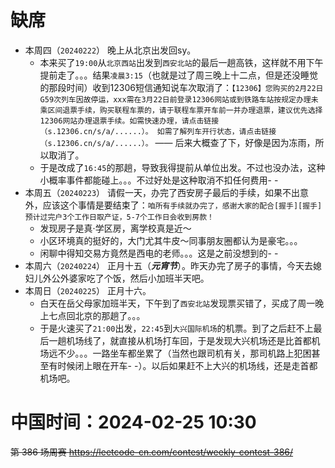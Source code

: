 
# 缺席

- 本周四（`20240222`） 晚上从北京出发回sy。
  * 本来买了`19:00`从`北京西站`出发到`西安北站`的最后一趟高铁，这样就不用下午提前走了。。。结果`凌晨3:15`（也就是过了周三晚上十二点，但是还没睡觉的那段时间）收到12306短信通知说车次取消了：`【12306】您购买的2月22日G59次列车因故停运，xxx需在3月22日前登录12306网站或到铁路车站按规定办理未乘区间退票手续，购买联程车票的，请于联程车票开车前一并办理退票，建议优先选择12306网站办理退票手续。如需快速办理，请点击链接（s.12306.cn/s/a/......）。 如需了解列车开行状态，请点击链接（s.12306.cn/s/a/......）。` —— 后来大概查了下，好像是因为冻雨，所以取消了。
  * 于是改成了`16:45`的那趟，导致我得提前从单位出发。不过也没办法，这种小概率事件都能碰上。。。不过好处是这种取消不扣任何费用- -
- 本周五（`20240223`） 请假一天，办完了西安房子最后的手续，如果不出意外，应该这个事情是要结束了：`咱所有手续就办完了，感谢大家的配合[握手][握手]预计过完户3个工作日取产证，5-7个工作日会收到房款！`
  * 发现房子是真·学区房，离学校真是近～
  * 小区环境真的挺好的，大门尤其牛皮～同事朋友圈都认为是豪宅。。。
  * 闲聊中得知交易方竟然是西电的老师。。。这是之前没想到的- -
- 本周六（`20240224`） 正月十五（***元宵节***）。昨天办完了房子的事情，今天去媳妇儿外公外婆家吃了个饭，然后小加班半天吧。
- 本周日（`20240225`） 正月十六。
  * 白天在岳父母家加班半天，下午到了`西安北站`发现票买错了，买成了周一晚上七点回北京的那趟了。。。
  * 于是火速买了`21:00`出发，`22:45`到`大兴国际机场`的机票。到了之后赶不上最后一趟机场线了，就直接从机场打车回，于是发现大兴机场还是比首都机场远不少。。。一路坐车都坐累了（当然也跟司机有关，那司机路上犯困甚至有时候闭上眼在开车- -）。以后如果赶不上大兴的机场线，还是走首都机场吧。

# 中国时间：2024-02-25 10:30

~~第 386 场周赛 https://leetcode-cn.com/contest/weekly-contest-386/~~

